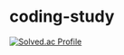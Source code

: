# coding-study
[![Solved.ac Profile](http://mazassumnida.wtf/api/v2/generate_badge?boj=rune2002)](https://solved.ac/rune2002/)
